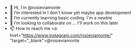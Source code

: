 - 👋 Hi, I’m @rosieviamonte
- 👀 I’m interested in I don't know yet maybe app development
- 🌱 I’m currently learning basic coding. I'm a newbie
- 💞️ I’m looking to collaborate on ... I'll work on this later 
- 📫 How to reach me <a href="https://www.instagram.com/rosieviamonte/" "target="_blank">@rosieviamonte</a> 

<!---
rosieviamonte/rosieviamonte is a ✨ special ✨ repository because its `README.md` (this file) appears on your GitHub profile.
You can click the Preview link to take a look at your changes.
--->
